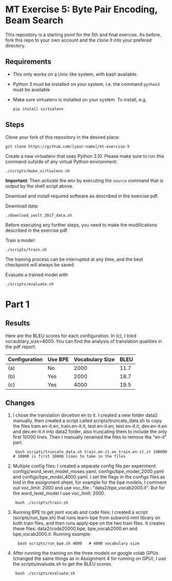 # MT Exercise 5: Byte Pair Encoding, Beam Search
This repository is a starting point for the 5th and final exercise. As before, fork this repo to your own account and the clone it into your prefered directory.

## Requirements

- This only works on a Unix-like system, with bash available.
- Python 3 must be installed on your system, i.e. the command `python3` must be available
- Make sure virtualenv is installed on your system. To install, e.g.

    `pip install virtualenv`

## Steps

Clone your fork of this repository in the desired place:

    git clone https://github.com/[your-name]/mt-exercise-5

Create a new virtualenv that uses Python 3.10. Please make sure to run this command outside of any virtual Python environment:

    ./scripts/make_virtualenv.sh

**Important**: Then activate the env by executing the `source` command that is output by the shell script above.

Download and install required software as described in the exercise pdf.

Download data:

    ./download_iwslt_2017_data.sh
    
Before executing any further steps, you need to make the modifications described in the exercise pdf.

Train a model:

    ./scripts/train.sh

The training process can be interrupted at any time, and the best checkpoint will always be saved.

Evaluate a trained model with

    ./scripts/evaluate.sh

# Part 1
## Results

Here are the BLEU scores for each configuration. In (c), I tried vocaublary_size=4000. You can find the analysis of translation qualities in the pdf report.

| Configuration | Use BPE | Vocabulary Size | BLEU   |
|---------------|---------|-----------------|--------|
| (a)           | No      | 2000            | 11.7   |
| (b)           | Yes     | 2000            | 18.7   |
| (c)           | Yes     | 4000            | 19.5   |

## Changes
1. I chose the translation dircetion en to it. I created a new folder data2 manually, then created a script called scripts/truncate_data.sh to copy the files train.en-it.en, train.en-it.it, test.en-it.en, test.en-it.it, dev.en-it.en and dev.en-it.it into data2 folder, also truncating them to include the only first 10000 lines. Then I manually renamed the files to remove the "en-it" part.


        bash scripts/truncate_data.sh train.en-it.en train.en-it.it 100000       # 10000 is first 10000 lines to take in the files
   

3. Multiple config files: I created a separate config file per experiment: configs/word_level_model_moses.yaml, configs/bpe_model_2000.yaml and configs/bpe_model_4000.yaml. I set the flags in the configs files as told in the assignment sheet, for example for the bpe models, I comment out voc_limit: 2000 and use voc_file : "data2/bpe_vocab2000.it". But for the word_level_model I use voc_limit: 2000.


        bash ./scripts/train.sh


4. Running BPE to get joint vocab and code files: I created a script (scripts/run_bpe.sh) that runs learn-bpe from subword-nmt library on both train files, and then runs apply-bpe on the two train files. It creates these files: data2/code20000.bpe, bpe_vocab2000.en and bpe_vocab2000.it. Running example:


         bash scripts/run_bpe.sh 4000   # 4000 vocabulary size


5. After running the training on the three models on google colab GPUs (changed the same things as in Assignment 4 for running on GPU), I use the scripts/evaluate.sh to get the BLEU scores.


        bash ./scripts/evaluate.sh
